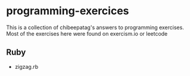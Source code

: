 # programming-exercices
This is a collection of chibeepatag's answers to programming exercises. Most of the exercises here were found on exercism.io or leetcode

## Ruby
* zigzag.rb

